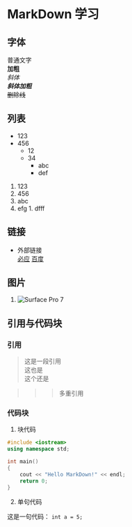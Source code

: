 # MarkDown 学习
## 字体

普通文字  
**加粗**  
*斜体*  
***斜体加粗***  
~~删除线~~  

## 列表

* 123
* 456
  * 12
  * 34
    * abc
    * def
1. 123
2. 456
  1. abc
  2. efg
    1. dfff

## 链接

- 外部链接  
[必应](https://cn.bing.com)
[百度]

[百度]: https://www.baidu.com

## 图片

1. ![Surface Pro 7](https://img-prod-cms-rt-microsoft-com.akamaized.net/cms/api/am/imageFileData/RE3NOmL?ver=c9b3&q=90&m=6&h=201&w=358&b=%23FFFFFFFF&l=f&o=t&aim=true "Surface Pro 7")

## 引用与代码块

### 引用

> 这是一段引用  
> 这也是  
> 这个还是

>>> 多重引用

### 代码块

1. 块代码

``` c++
#include <iostream>
using namespace std;

int main()
{
	cout << "Hello MarkDown!" << endl;
	return 0;
}
```

2. 单句代码

这是一句代码： `int a = 5;`
